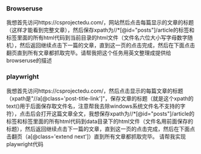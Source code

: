 ### Browseruse

我想首先访问https://csprojectedu.com/，网站然后点击每篇显示的文章的标题（这样才能看到完整文章），然后保存xpath为//*[@id="posts"]/article的标签和标签里面的所有html代码到当前目录的html文件（文件名六位大小写字母数字随机），然后返回继续点击下一篇的文章，直到这一页的点击完成，然后在下面点击翻页直到所有文章都抓取完毕。请帮我把这个任务用英文整理成提供给browseruse的描述


### playwright
我想首先访问https://csprojectedu.com/，然后点击显示的每篇文章的标题（xpath是"//a[@class='post-title-link']"，保存文章的标题（就是这个xpath的text()用于后面保存取文件名，注意帮我去除windows系统文件名不支持的字符），点击后会打开这篇文章全文，我想保存xpath为//*[@id="posts"]/article的标签和标签里面的所有html代码到data目录下的html文件（文件名用前面保存的标题），然后返回继续点击下一篇的文章，直到这一页的点击完成，然后在下面点击翻页（a[@class='extend next']）直到所有文章都抓取完毕。
请帮我实现playwright代码